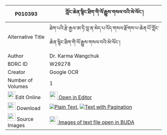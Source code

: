 |P010393|ཀློང་ཆེན་སྙིང་ཐིག་གི་ལོ་རྒྱུས་གསལ་བའི་མེ་ལོང་། 
| --- | --- 
|Alternative Title |ཐེག་པའི་རྩེ་རྒྱལ་ཨ་ཏི་བླ་ན་མེད་པ་འོད་གསལ་རྫོགས་པ་ཆེན་པོ་ཀློང་ཆེན་སྙིང་ཐིག་གི་ལོ་རྒྱུས་གསལ་བའི་མེ་ལོང་།
|Author| Dr. Karma Wangchuk
|BDRC ID | W29278
|Creator | Google OCR
|Number of Volumes| 1
|<img width="25" src="https://img.icons8.com/color/25/000000/edit-property.png">Edit Online| [<img width="25" src="https://avatars.githubusercontent.com/u/45091458?s=200&v=4"> Open in Editor](http://editor.openpecha.org/P010393)
|<img width="25" src="https://img.icons8.com/fluent/48/000000/download-2.png"/>  Download | [![](https://img.icons8.com/color/20/000000/txt.png)Plain Text](https://github.com/Openpecha/P010393/releases/download/v1/longchen_nyingtik_gi_logyu_sal_plain_P010393.zip), [![](https://img.icons8.com/color/20/000000/txt.png)Text with Pagination](https://github.com/Openpecha/P010393/releases/download/v1/longchen_nyingtik_gi_logyu_sal_pages_P010393.zip)
|<img width="25" src="https://img.icons8.com/plasticine/100/000000/pictures-folder.png"/>  Source Images | [<img width="25" src="https://library.bdrc.io/icons/BUDA-small.svg"> Images of text file open in BUDA](https://library.bdrc.io/show/bdr:W29278)